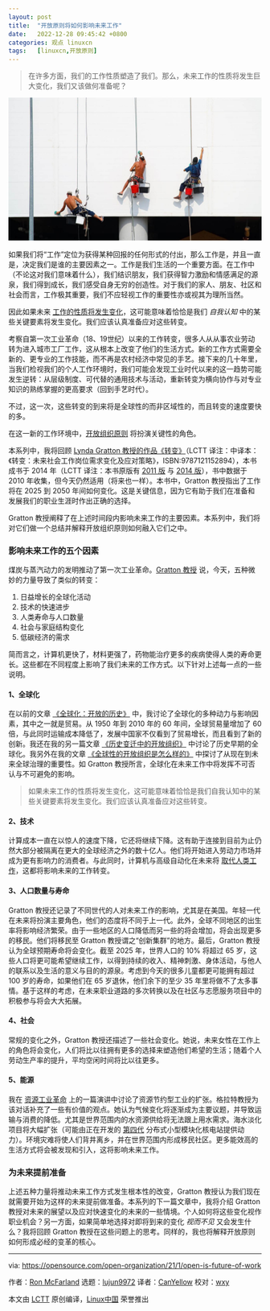 ```yaml
---
layout: post
title:	"开放原则将如何影响未来工作"
date:	2022-12-28 09:45:42 +0800 
categories:	观点 linuxcn 
tags:	[linuxcn,开放原则]
---
```




> 
> 在许多方面，我们的工作性质塑造了我们。那么，未来工作的性质将发生巨大变化，我们又该做何准备呢？
> 
> 
> 


![团队合作，忙碌的工作生活](/Asserts/Images/album/202212/28/094540cru0c2b8g2rz2ur2.jpg "Working on a team, busy worklife")


如果我们将“工作”定位为获得某种回报的任何形式的付出，那么工作是，并且一直是，决定我们是谁的主要因素之一。工作是我们生活的一个重要方面。在工作中（不论这对我们意味着什么），我们结识朋友，我们获得智力激励和情感满足的源泉，我们得到成长，我们感受自身无穷的创造性。对于我们的家人、朋友、社区和社会而言，工作极其重要，我们不应轻视工作的重要性亦或视其为理所当然。


因此如果未来 [工作的性质将发生变化](https://opensource.com/open-organization/18/7/transformation-beyond-digital-2)，这可能意味着恰恰是我们 *自我认知* 中的某些关键要素将发生变化。我们应该认真准备应对这些转变。


考察自第一次工业革命（18、19世纪）以来的工作转变，很多人从从事农业劳动转为进入城市工厂工作，这从根本上改变了他们的生活方式。新的工作方式需要全新的、更专业的工作技能，而不再是农村经济中常见的手艺。接下来的几十年里，当我们检视我们的个人工作环境时，我们可能会发现工业时代以来的这一趋势可能发生逆转：从层级制度、可代替的通用技术与活动，重新转变为横向协作与对专业知识的熟练掌握的更高要求（回到手艺时代）。


不过，这一次，这些转变的到来将是全球性的而非区域性的，而且转变的速度要快的多。


在这一新的工作环境中，[开放组织原则](https://theopenorganization.org/definition/) 将扮演关键性的角色。


本系列中，我将回顾 [Lynda Gratton 教授的作品《转变》](http://lyndagratton.com/books/the-shift/)（LCTT 译注：中译本：《转变：未来社会工作岗位需求变化及应对策略》，ISBN:9787121152894），本书成书于 2014 年（LCTT 译注：本书原版有 [2011 版](https://isbnsearch.org/isbn/9780007427956) 与 [2014 版](https://isbnsearch.org/isbn/9780007525850)），书中数据于 2010 年收集，但今天仍然适用（将来也一样）。本书中，Gratton 教授指出了工作将在 2025 到 2050 年间如何变化。这是关键信息，因为它有助于我们在准备和发展我们的职业生涯时作出正确的选择。


Gratton 教授阐释了在上述时间段内影响未来工作的主要因素。本系列中，我们将对它们做一个总结并解释开放组织原则如何融入它们之中。


### 影响未来工作的五个因素


煤炭与蒸汽动力的发明推动了第一次工业革命。[Gratton 教授](https://en.wikipedia.org/wiki/Lynda_Gratton) 说，今天，五种微妙的力量导致了类似的转变：


1. 日益增长的全球化活动
2. 技术的快速进步
3. 人类寿命与人口数量
4. 社会与家庭结构变化
5. 低碳经济的需求


简而言之，计算机更快了，材料更强了，药物能治疗更多的疾病使得人类的寿命更长。这些都在不同程度上影响了我们未来的工作方式。以下针对上述每一点的一些说明。


#### 1、全球化


在以前的文章 [《全球化：开放的历史》](https://opensource.com/open-organization/20/7/globalization-history-open) 中，我讨论了全球化的多种动力与影响因素，其中之一就是贸易。从 1950 年到 2010 年的 60 年间，全球贸易量增加了 60 倍，与此同时运输成本降低了，发展中国家不仅看到了贸易增长，而且看到了新的创新。我还在我的另一篇文章 [《历史变迁中的开放组织》](https://opensource.com/open-organization/20/8/global-history-collaboration) 中讨论了历史早期的全球化。我另外在我的文章 [《全球性的开放组织是怎么样的》](https://opensource.com/open-organization/20/9/global-open-organization) 中探讨了从现在到未来全球治理的重要性。如 Gratton 教授所言，全球化在未来工作中将发挥不可否认与不可避免的影响。



> 
> 如果未来工作的性质将发生变化，这可能意味着恰恰是我们自我认知中的某些关键要素将发生变化。我们应该认真准备应对这些转变。
> 
> 
> 


#### 2、技术


计算成本一直在以惊人的速度下降，它还将继续下降。这有助于连接到目前为止仍然大部分被隔离在更大的全球经济之外的数十亿人。他们将开始进入劳动力市场并成为更有影响力的消费者。与此同时，计算机与高级自动化在未来将 [取代人类工作](https://opensource.com/open-organization/19/9/claiming-human-age-of-AI)，这都将影响未来的工作转变。


#### 3、人口数量与寿命


Gratton 教授还记录了不同世代的人对未来工作的影响，尤其是在美国。年轻一代在未来将扮演主要角色，他们的态度将不同于上一代。此外，全球不同地区的出生率将影响经济繁荣。由于一些地区的人口降低而另一些的将会增加，将会出现更多的移民。他们将移民至 Gratton 教授谓之“创新集群”的地方。最后，Gratton 教授认为全球预期寿命将会变化。截至 2025 年，世界人口的 10% 将超过 65 岁，这些人口将更可能希望继续工作，以得到持续的收入、精神刺激、身体活动，与他人的联系以及生活的意义与目的的源泉。考虑到今天的很多儿童都更可能拥有超过 100 岁的寿命，如果他们在 65 岁退休，他们余下的至少 35 年里将做不了太多事情。基于这样的考虑，在未来职业道路的多次转换以及在社区与志愿服务项目中的积极参与将会大大拓展。


#### 4、社会


常规的变化之外，Gratton 教授还描述了一些社会变化。她说，未来女性在工作上的角色将会变化，人们将比以往拥有更多的选择来塑造他们希望的生活；随着个人劳动生产率的提升，平均空闲时间将比以往更多。


#### 5、能源


我在 [资源工业革命](https://www.slideshare.net/RonMcFarland1/the-starting-of-the-third-industrial-revolution) 上的一篇演讲中讨论了资源节约型工业的扩张。格拉特教授为该对话补充了一些有价值的观点。她认为气候变化将逐渐成为主要议题，并导致运输与消费的降低。尤其是世界范围内的水资源供给将无法跟上用水需求。海水淡化项目将大幅扩张（可能由正在开发的 [第四代](https://en.wikipedia.org/wiki/Generation_IV_reactor) 分布式小型模块化核电站提供动力）。环境灾难将使人们背井离乡，并在世界范围内形成移民社区。更多能效高的生活方式将会被发现和引入，这将影响未来工作。


### 为未来提前准备


上述五种力量将推动未来工作方式发生根本性的改变，Gratton 教授认为我们现在就需要开始为这样的未来提前做准备。本系列的下一篇文章中，我将介绍 Gratton 教授对未来的展望以及应对快速变化的未来的一些情境。个人如何将这些变化视作职业机会？另一方面，如果简单地选择对即将到来的变化 *视而不见* 又会发生什么？我将回顾 Gratton 教授在这些问题上的思考。同样的，我也将解释开放原则如何形成必经的变革的核心。




---


via: <https://opensource.com/open-organization/21/1/open-is-future-of-work>


作者：[Ron McFarland](https://opensource.com/users/ron-mcfarland) 选题：[lujun9972](https://github.com/lujun9972) 译者：[CanYellow](https://github.com/CanYellow) 校对：[wxy](https://github.com/wxy)


本文由 [LCTT](https://github.com/LCTT/TranslateProject) 原创编译，[Linux中国](https://linux.cn/) 荣誉推出
